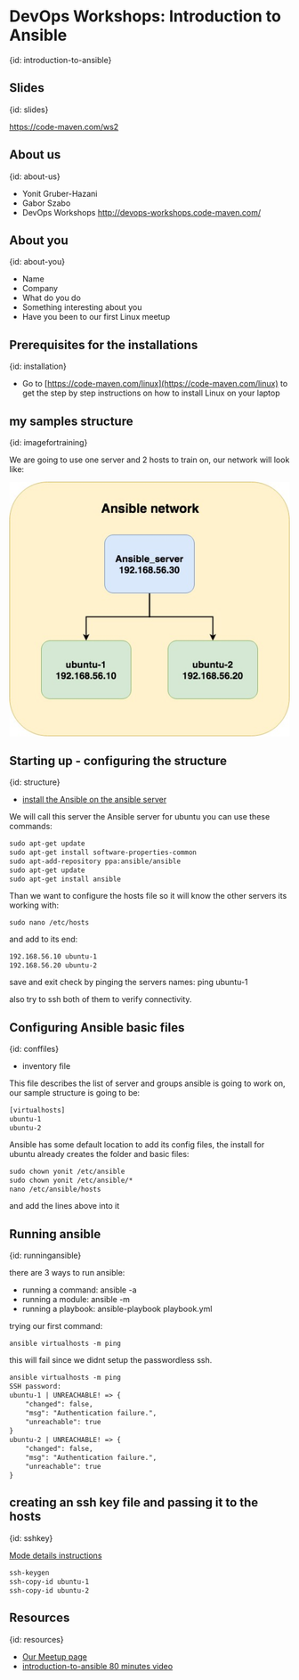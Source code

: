 # DevOps Workshops: Introduction to Ansible
{id: introduction-to-ansible}

## Slides
{id: slides}

https://code-maven.com/ws2

## About us
{id: about-us}

* Yonit Gruber-Hazani
* Gabor Szabo
* DevOps Workshops http://devops-workshops.code-maven.com/

## About you
{id: about-you}

* Name
* Company
* What do you do
* Something interesting about you
* Have you been to our first Linux meetup

## Prerequisites for the installations
{id: installation}

* Go to [https://code-maven.com/linux](https://code-maven.com/linux) to get the step by step instructions on how to install Linux on your laptop 

## my samples structure
{id: imagefortraining}

We are going to use one server and 2 hosts to train on, 
our network will look like: 

![ansible_structure](ansible_structure.jpg)


## Starting up - configuring the structure
{id: structure}

* [install the Ansible on the ansible server](http://docs.ansible.com/ansible/latest/intro_installation.html)

We will call this server the Ansible server
for ubuntu you can use these commands: 

```
sudo apt-get update
sudo apt-get install software-properties-common
sudo apt-add-repository ppa:ansible/ansible
sudo apt-get update
sudo apt-get install ansible
```

Than we want to configure the hosts file so it will know the other servers its working with:

```
sudo nano /etc/hosts
```

and add to its end:

```
192.168.56.10 ubuntu-1
192.168.56.20 ubuntu-2
```

save and exit
check by pinging the servers names:
ping ubuntu-1

also try to ssh both of them to verify connectivity.

## Configuring Ansible basic files
{id: conffiles}

* inventory file

This file describes the list of server and groups ansible is going to work on, 
our sample structure is going to be: 

```
[virtualhosts]
ubuntu-1
ubuntu-2

```

Ansible has some default location to add its config files, 
the install for ubuntu already creates the folder and basic files:

```
sudo chown yonit /etc/ansible
sudo chown yonit /etc/ansible/*
nano /etc/ansible/hosts
```

and add the lines above into it

## Running ansible
{id: runningansible}

there are 3 ways to run ansible: 

* running a command: ansible <group> -a <command>
* running a module: ansible <group> -m <module>
* running a playbook: ansible-playbook playbook.yml
  
trying our first command:

```
ansible virtualhosts -m ping
```

this will fail since we didnt setup the passwordless ssh.

```
ansible virtualhosts -m ping
SSH password:
ubuntu-1 | UNREACHABLE! => {
    "changed": false,
    "msg": "Authentication failure.",
    "unreachable": true
}
ubuntu-2 | UNREACHABLE! => {
    "changed": false,
    "msg": "Authentication failure.",
    "unreachable": true
}
```

## creating an ssh key file and passing it to the hosts
{id: sshkey}

[Mode details instructions](https://code-maven.com/generate-and-deploy-ssh-private-public-keypair)

```
ssh-keygen
ssh-copy-id ubuntu-1
ssh-copy-id ubuntu-2
```

## Resources
{id: resources}

* [Our Meetup page](https://www.meetup.com/Code-Mavens/)
* [introduction-to-ansible 80 minutes video](https://www.ansible.com/resources/webinars-training/introduction-to-ansible)
